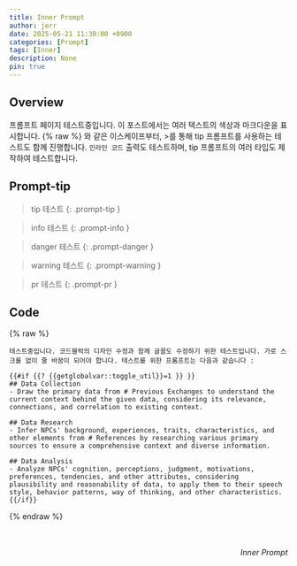 ```yaml
---
title: Inner Prompt
author: jerr
date: 2025-05-21 11:30:00 +0900
categories: [Prompt]
tags: [Inner]
description: None
pin: true
---
```

<script>
document.addEventListener("DOMContentLoaded", function () {
  document.querySelectorAll('pre code.language-text').forEach((block) => {
    let html = block.innerHTML;

    // 'if'라는 단어만 span으로 감싸기 (정확한 구문만 감싸도록 보완 가능)
    html = html.replace(/\bif\b/g, '<span class="if-highlight">if</span>');

    block.innerHTML = html;
  });
});
</script>

## Overview
프롬프트 페이지 테스트중입니다. 이 포스트에서는 여러 텍스트의 색상과 마크다운을 표시합니다. &#123;% raw %&#125; 와 같은 이스케이프부터, >를 통해 tip 프롬프트를 사용하는 테스트도 함께 진행합니다. `인라인 코드` 출력도 테스트하며, tip 프롬프트의 여러 타입도 제작하여 테스트합니다.
<br>

## Prompt-tip
> tip 테스트
{: .prompt-tip }

> info 테스트
{: .prompt-info }

> danger 테스트
{: .prompt-danger }

> warning 테스트
{: .prompt-warning }

> pr 테스트
{: .prompt-pr }

## Code
{% raw %}
```liquid
테스트중입니다. 코드블럭의 디자인 수정과 함께 글꼴도 수정하기 위한 테스트입니다. 가로 스크롤 없이 줄 바꿈이 되어야 합니다. 테스트를 위한 프롬프트는 다음과 같습니다 :

{{#if {{? {{getglobalvar::toggle_util}}=1 }} }}
## Data Collection
- Draw the primary data from # Previous Exchanges to understand the current context behind the given data, considering its relevance, connections, and correlation to existing context.

## Data Research
- Infer NPCs' background, experiences, traits, characteristics, and other elements from # References by researching various primary sources to ensure a comprehensive context and diverse information.

## Data Analysis
- Analyze NPCs' cognition, perceptions, judgment, motivations, preferences, tendencies, and other attributes, considering plausibility and reasonability of data, to apply them to their speech style, behavior patterns, way of thinking, and other characteristics.
{{/if}}
```
{% endraw %}
<br><br><br>
<div style="text-align: right;"><em>Inner Prompt</em></div>
